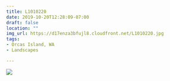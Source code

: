 ```yaml
---
title: L1010220
date: 2019-10-20T12:28:09-07:00
draft: false
location: ""
img_url: https://d17enza3bfujl8.cloudfront.net/L1010220.jpg
tags:
- Orcas Island, WA
- Landscapes

---
```


![](https://d17enza3bfujl8.cloudfront.net/L1010220.jpg)

